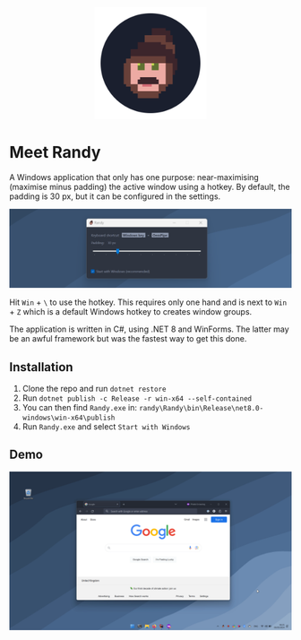 ﻿<p align="center">
  <img src="./assets/randy_logo.png" width="200" height="200" alt="Randy"/>
</p>

# Meet Randy

A Windows application that only has one purpose: near-maximising (maximise minus padding) the active window using a
hotkey. By default, the padding is 30 px, but it can be configured in the settings.

![Screenshot of window](./assets/screenshot_window.png)

Hit `Win` + `\` to use the hotkey. This requires only one hand and is next to `Win` + `Z` which is a default
Windows hotkey to creates window groups.

The application is written in C#, using .NET 8 and WinForms. The latter may be an awful framework but was the fastest
way to get this done.

## Installation

1. Clone the repo and run `dotnet restore`
2. Run `dotnet publish -c Release -r win-x64 --self-contained`
3. You can then find `Randy.exe` in: `randy\Randy\bin\Release\net8.0-windows\win-x64\publish`
4. Run `Randy.exe` and select `Start with Windows`

## Demo

![Demo GIF](./assets/demo.gif)